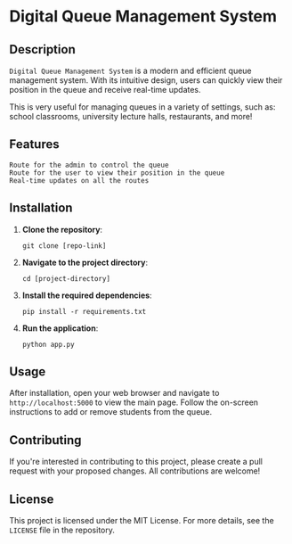 # Digital Queue Management System

## Description

`Digital Queue Management System` is a modern and efficient queue management system. With its intuitive design, users can quickly view their position in the queue and receive real-time updates.

This is very useful for managing queues in a variety of settings, such as:
    school classrooms,
    university lecture halls,
    restaurants,
    and more!


## Features
    Route for the admin to control the queue
    Route for the user to view their position in the queue
    Real-time updates on all the routes

## Installation

1. **Clone the repository**:
   ```
   git clone [repo-link]
   ```

2. **Navigate to the project directory**:
   ```
   cd [project-directory]
   ```

3. **Install the required dependencies**:
   ```
   pip install -r requirements.txt
   ```

4. **Run the application**:
   ```
   python app.py
   ```

## Usage

After installation, open your web browser and navigate to `http://localhost:5000` to view the main page. Follow the on-screen instructions to add or remove students from the queue.

## Contributing

If you're interested in contributing to this project, please create a pull request with your proposed changes. All contributions are welcome!

## License

This project is licensed under the MIT License. For more details, see the `LICENSE` file in the repository.

